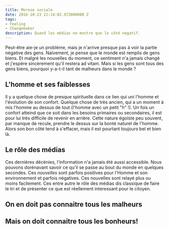 ```yaml
---
title: Morose sociale
date: 2016-10-23 22:14:02.972000000 Z
tags:
- Feeling
- Changemaker
description: Quand les médias ne montre que le côté negatif.
---
```


Peut-être aie-je un problème, mais je n'arrive presque pas à voir la partie négative des gens. Naïvement, je pense que le monde est remplis de gens biens. Et malgré les nouvelles du moment, ce sentiment n'a jamais changé et j'espère sincèrement qu'il restera ad vitam. Mais si les gens sont tous des gens biens, pourquoi y-a-t-il tant de malheurs dans le monde ?

## L'homme et ses faiblesses

Il y a quelque chose de presque spirituelle dans ce lien qui uni l'homme et l'évolution de son confort. Quelque chose de très ancien, qui a un moment à mis l'homme au dessus de tout (l'homme avec un petit "h" !). Un fois un confort atteind que ce soit dans les besoins primaires ou secondaires, il est pour lui très difficile de revenir en arrière. Cette nature égoïste peu souvent, par manque de recule, prendre le dessus sur la bonté naturel de l'homme. Alors son bon côté tend à s'effacer, mais il est pourtant toujours bel et bien là.

## Le rôle des médias

Ces dernières décénies, l'information n'a jamais été aussi accessible. Nous pouvons dorénavant savoir ce qu'il se passe au bout du monde en quelques secondes. Ces *nouvelles* sont parfois positives pour l'Homme et son environnement et parfois négatives. Ces nouvelles sont relayé plus ou moins facilement. Ces entre autre le rôle des médias dis classique de faire le tri et de présenter ce que est réellement interessant pour le citoyen.

## On en doit pas connaitre tous les malheurs

## Mais on doit connaitre tous les bonheurs!
